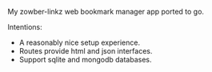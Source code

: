 My zowber-linkz web bookmark manager app ported to go.

Intentions:
* A reasonably nice setup experience.
* Routes provide html and json interfaces.
* Support sqlite and mongodb databases.
